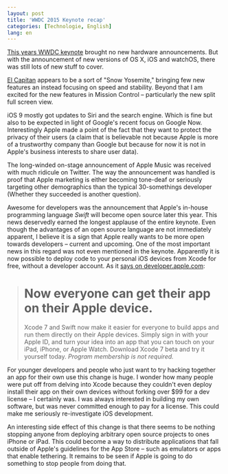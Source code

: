 ```yaml
---
layout: post
title: 'WWDC 2015 Keynote recap'
categories: [Technologie, English]
lang: en
---
```


[This years WWDC keynote](http://www.apple.com/live/2015-june-event/) brought no new hardware announcements. But with the announcement of new versions of OS X, iOS and watchOS, there was still lots of new stuff to cover.

[El Capitan](http://www.apple.com/osx/elcapitan-preview/) appears to be a sort of "Snow Yosemite," bringing few new features an instead focusing on speed and stability. Beyond that I am excited for the new features in Mission Control – particularly the new split full screen view.

iOS 9 mostly got updates to Siri and the search engine. Which is fine but also to be expected in light of Google's recent focus on Google Now. Interestingly Apple made a point of the fact that they want to protect the privacy of their users (a claim that is believable not because Apple is more of a trustworthy company than Google but because for now it is not in Apple's business interests to share user data).

The long-winded on-stage announcement of Apple Music was received with much ridicule on Twitter. The way the announcement was handled is proof that Apple marketing is either becoming tone-deaf or seriously targeting other demographics than the typical 30-somethings developer (Whether they succeeded is another question).

Awesome for developers was the announcement that Apple's in-house programming language *Swift* will become open source later this year. This news deservedly earned the longest applause of the entire keynote. Even though the advantages of an open source language are not immediately apparent, I believe it is a sign that Apple really wants to be more open towards developers – current and upcoming. One of the most important news in this regard was not even mentioned in the keynote. Apparently it is now possible to deploy code to your personal iOS devices from Xcode for free, without a developer account. As it [says on developer.apple.com](https://developer.apple.com/xcode/):

> # Now everyone can get their app on their Apple device.
> Xcode 7 and Swift now make it easier for everyone to build apps and run them directly on their Apple devices. Simply sign in with your Apple ID, and turn your idea into an app that you can touch on your iPad, iPhone, or Apple Watch. Download Xcode 7 beta and try it yourself today. *Program membership is not required.*

For younger developers and people who just want to try hacking together an app for their own use this change is huge. I wonder how many people were put off from delving into Xcode because they couldn't even deploy install their app on their own devices without forking over $99 for a dev license – I certainly was. I was always interested in building my own software, but was never committed enough to pay for a license. This could make me seriously re-investigate iOS development.

An interesting side effect of this change is that there seems to be nothing stopping anyone from deploying arbitrary open source projects to ones iPhone or iPad. This could become a way to distribute applications that fall outside of Apple's guidelines for the App Store – such as emulators or apps that enable tethering. It remains to be seen if Apple is going to do something to stop people from doing that.